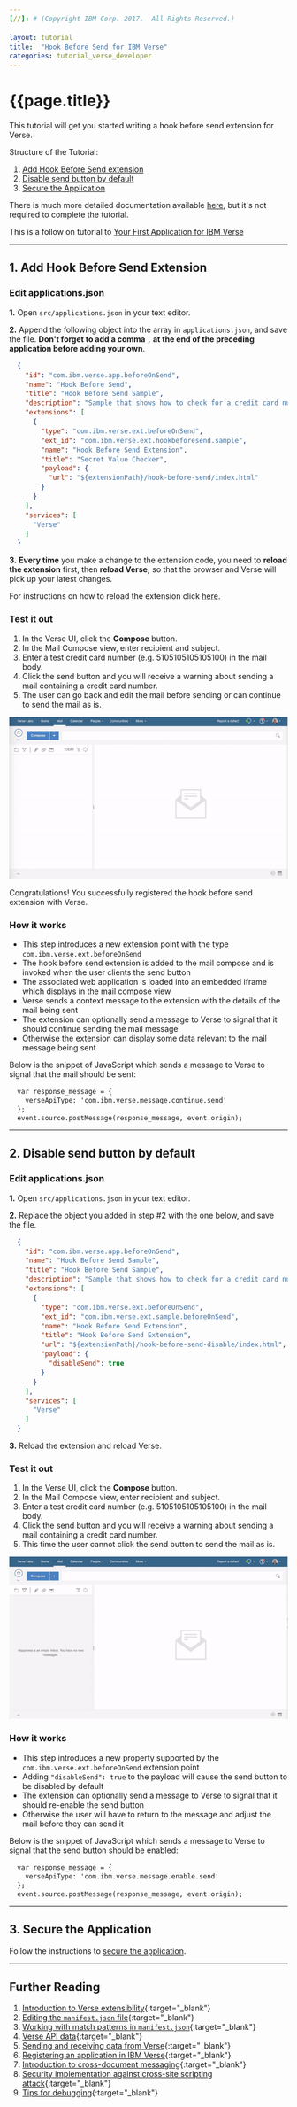 ```yaml
---
[//]: # (Copyright IBM Corp. 2017.  All Rights Reserved.)

layout: tutorial
title:  "Hook Before Send for IBM Verse"
categories: tutorial_verse_developer
---
```


# {{page.title}}

This tutorial will get you started writing a hook before send extension for Verse.

Structure of the Tutorial:

1. [Add Hook Before Send extension](#add-hook-before-send-extension)
2. [Disable send button by default](#disable-send-button-by-default)
3. [Secure the Application](#secure-the-application)

There is much more detailed documentation available [here][16], but it's not required to complete the tutorial.

This is a follow on tutorial to [Your First Application for IBM Verse](tutorial_verse_developer.html)

---

## 1. Add Hook Before Send Extension

### Edit applications.json
__1.__ Open `src/applications.json` in your text editor.

__2.__ Append the following object into the array in `applications.json`, and save the file. __Don't forget to add a comma `,` at the end of the preceding application before adding your own__.

```json
  {
    "id": "com.ibm.verse.app.beforeOnSend",
    "name": "Hook Before Send",
    "title": "Hook Before Send Sample",
    "description": "Sample that shows how to check for a credit card number in mail being sent",
    "extensions": [
      {
        "type": "com.ibm.verse.ext.beforeOnSend",
        "ext_id": "com.ibm.verse.ext.hookbeforesend.sample",
        "name": "Hook Before Send Extension",
        "title": "Secret Value Checker",
        "payload": {
          "url": "${extensionPath}/hook-before-send/index.html"
        }
      }
    ],
    "services": [
      "Verse"
    ]
  }
```

__3.__ __Every time__ you make a change to the extension code, you need to __reload the extension__ first, then __reload Verse,__ so that the browser and Verse will pick up your latest changes.

For instructions on how to reload the extension click [here](./tutorial_verse_developer.html#installing-the-verse-developer-browser-extension).


### Test it out
1. In the Verse UI, click the __Compose__ button.
2. In the Mail Compose view, enter recipient and subject.
3. Enter a test credit card number (e.g. 5105105105105100) in the mail body.
4. Click the send button and you will receive a warning about sending a mail containing a credit card number.
5. The user can go back and edit the mail before sending or can continue to send the mail as is.

![Hook Before Send](gifs/hook_before_send.gif)

Congratulations! You successfully registered the hook before send extension with Verse.

### How it works

* This step introduces a new extension point with the type `com.ibm.verse.ext.beforeOnSend`
* The hook before send extension is added to the mail compose and is invoked when the user clients the send button
* The associated web application is loaded into an embedded iframe which displays in the mail compose view
* Verse sends a context message to the extension with the details of the mail being sent
* The extension can optionally send a message to Verse to signal that it should continue sending the mail message
* Otherwise the extension can display some data relevant to the mail message being sent


Below is the snippet of JavaScript which sends a message to Verse to signal that the mail should be sent:

```
  var response_message = {
    verseApiType: 'com.ibm.verse.message.continue.send'
  };
  event.source.postMessage(response_message, event.origin);
```

---

## 2. Disable send button by default

### Edit applications.json
__1.__ Open `src/applications.json` in your text editor.

__2.__ Replace the object you added in step #2 with the one below, and save the file.

```json
  {
    "id": "com.ibm.verse.app.beforeOnSend",
    "name": "Hook Before Send Sample",
    "title": "Hook Before Send Sample",
    "description": "Sample that shows how to check for a credit card number in mail being sent",
    "extensions": [
      {
        "type": "com.ibm.verse.ext.beforeOnSend",
        "ext_id": "com.ibm.verse.ext.sample.beforeOnSend",
        "name": "Hook Before Send Extension",
        "title": "Hook Before Send Extension",
        "url": "${extensionPath}/hook-before-send-disable/index.html",
        "payload": {
          "disableSend": true
        }
      }
    ],
    "services": [
      "Verse"
    ]
  }
```

__3.__ Reload the extension and reload Verse.


### Test it out
1. In the Verse UI, click the __Compose__ button.
2. In the Mail Compose view, enter recipient and subject.
3. Enter a test credit card number (e.g. 5105105105105100) in the mail body.
4. Click the send button and you will receive a warning about sending a mail containing a credit card number.
5. This time the user cannot click the send button to send the mail as is.

![Hook Before Send](gifs/hook_before_send_disable.gif)

### How it works

* This step introduces a new property supported by the `com.ibm.verse.ext.beforeOnSend` extension point
* Adding `"disableSend": true` to the payload will cause the send button to be disabled by default
* The extension can optionally send a message to Verse to signal that it should re-enable the send button
* Otherwise the user will have to return to the message and adjust the mail before they can send it


Below is the snippet of JavaScript which sends a message to Verse to signal that the send button should be enabled:

```
  var response_message = {
    verseApiType: 'com.ibm.verse.message.enable.send'
  };
  event.source.postMessage(response_message, event.origin);
```

---

## 3. Secure the Application

Follow the instructions to [secure the application](./tutorial_verse_developer.html#secure-the-application).

---

## Further Reading
1. [Introduction to Verse extensibility][3]{:target="_blank"}
2. [Editing the `manifest.json` file][4]{:target="_blank"}
3. [Working with match patterns in `manifest.json`][2]{:target="_blank"}
4. [Verse API data][5]{:target="_blank"}
5. [Sending and receiving data from Verse][6]{:target="_blank"}
6. [Registering an application in IBM Verse][9]{:target="_blank"}
7. [Introduction to cross-document messaging][11]{:target="_blank"}
8. [Security implementation against cross-site scripting attack][12]{:target="_blank"}
9. [Tips for debugging][14]{:target="_blank"}


[1]: https://chrome.google.com/webstore/detail/web-server-for-chrome/ofhbbkphhbklhfoeikjpcbhemlocgigb
[2]: https://developer.chrome.com/extensions/match_patterns
[3]: ../reference/reference.html#introduction-to-ibm-verse-extensibility
[4]: ../reference/reference.html#editing-the-manifest
[5]: ../reference/reference.html#verse-api-data
[6]: ../reference/reference.html#sending-and-receiving-data
[7]: {{site.verse-developer-chrome-ext}}
[8]: {{site.verse-developer-chrome-ext}}/archive/master.zip
[9]: ../reference/reference.html#registering-an-application-in-ibm-verse
[11]: https://developer.mozilla.org/en-US/docs/Web/API/Window/postMessage
[12]: ../reference/reference.html#security
[14]:../reference/reference.html#troubleshooting
[15]:{{site.verse-developer-chrome-ext}}/blob/master/src/samples/templatedLink.html
[16]:../reference/reference.html
[17]:{{site.verse-developer-chrome-ext}}/blob/master/src/samples/templatedLink.js


